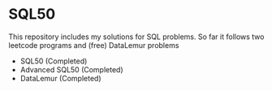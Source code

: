 # SQL50
This repository includes my solutions for SQL problems. 
So far it follows two leetcode programs and (free) DataLemur problems
- SQL50 (Completed)
- Advanced SQL50 (Completed)
- DataLemur (Completed)
